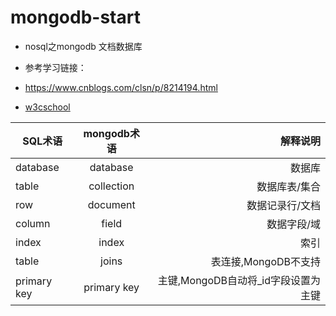 # mongodb-start
* nosql之mongodb 文档数据库


* 参考学习链接：
* https://www.cnblogs.com/clsn/p/8214194.html
* [w3cschool](https://www.w3cschool.cn/mongodb/mongodb-intro.html)

SQL术语|mongodb术语|解释说明
---|:---:|---:
database|database|数据库
table|collection|数据库表/集合
row|document|数据记录行/文档
column|field|数据字段/域
index|index|索引
table|joins|表连接,MongoDB不支持
primary key|primary key|主键,MongoDB自动将_id字段设置为主键


